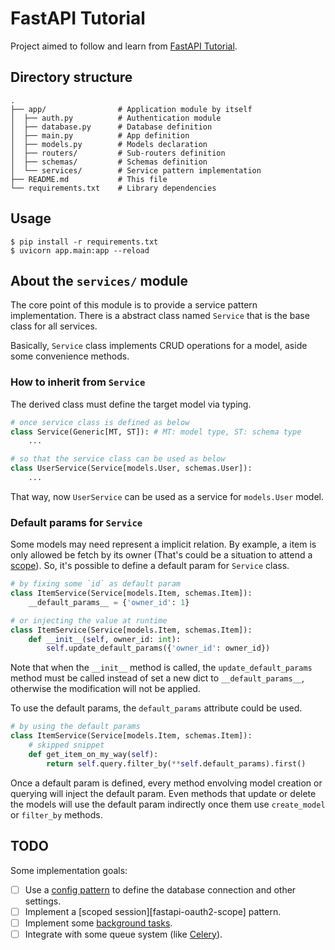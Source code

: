# FastAPI Tutorial

Project aimed to follow and learn from [FastAPI Tutorial][fastapi-tutorial].

## Directory structure

```
.
├── app/                # Application module by itself
│  ├── auth.py          # Authentication module
│  ├── database.py      # Database definition
│  ├── main.py          # App definition
│  ├── models.py        # Models declaration
│  ├── routers/         # Sub-routers definition
│  ├── schemas/         # Schemas definition
│  └── services/        # Service pattern implementation
├── README.md           # This file
└── requirements.txt    # Library dependencies
```

## Usage

```
$ pip install -r requirements.txt
$ uvicorn app.main:app --reload
```

## About the `services/` module

The core point of this module is to provide a service pattern implementation.
There is a abstract class named `Service` that is the base class for all services.

Basically, `Service` class implements CRUD operations for a model, aside some convenience methods.

### How to inherit from `Service`

The derived class must define the target model via typing.

```python
# once service class is defined as below
class Service(Generic[MT, ST]): # MT: model type, ST: schema type
    ...

# so that the service class can be used as below
class UserService(Service[models.User, schemas.User]):
    ...
```

That way, now `UserService` can be used as a service for `models.User` model.


### Default params for `Service`

Some models may need represent a implicit relation. By example, a item is only allowed be fetch by its owner (That's could be a situation to attend a [scope][fastapi-oauth2-scopes]). So, it's possible to define a default param for `Service` class.

```python
# by fixing some `id` as default param
class ItemService(Service[models.Item, schemas.Item]):
    __default_params__ = {'owner_id': 1}

# or injecting the value at runtime
class ItemService(Service[models.Item, schemas.Item]):
    def __init__(self, owner_id: int):
        self.update_default_params({'owner_id': owner_id})
```

Note that when the `__init__` method is called, the `update_default_params` method must be called instead of set a new dict to `__default_params__`, otherwise the modification will not be applied.

To use the default params, the `default_params` attribute could be used.

```python
# by using the default params
class ItemService(Service[models.Item, schemas.Item]):
    # skipped snippet
    def get_item_on_my_way(self):
        return self.query.filter_by(**self.default_params).first()
```

Once a default param is defined, every method envolving model creation or querying will inject the default param.
Even methods that update or delete the models will use the default param indirectly once them use `create_model` or `filter_by` methods.

## TODO

Some implementation goals:
- [ ] Use a [config pattern][fastapi-config] to define the database connection and other settings.
- [ ] Implement a [scoped session][fastapi-oauth2-scope] pattern.
- [ ] Implement some [background tasks][fastapi-background-tasks].
- [ ] Integrate with some queue system (like [Celery][fastapi-celery]).

[fastapi-background-tasks]: https://fastapi.tiangolo.com/advanced/background-tasks/
[fastapi-celery]: https://fastapi.tiangolo.com/tutorial/background-tasks/?h=celery#caveat
[fastapi-config]: https://fastapi.tiangolo.com/advanced/settings/#the-config-file
[fastapi-oauth2-scopes]: https://fastapi.tiangolo.com/advanced/security/oauth2-scopes/
[fastapi-tutorial]: https://fastapi.tiangolo.com/tutorial/
